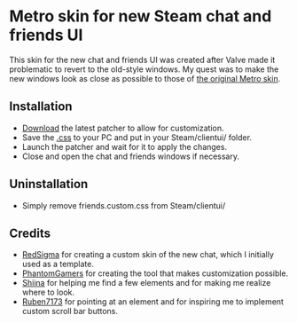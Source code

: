 # Metro skin for new Steam chat and friends UI

This skin for the new chat and friends UI was created after Valve made it problematic to revert to the old-style windows.
My quest was to make the new windows look as close as possible to those of [the original Metro skin](https://steamcommunity.com/groups/metroforsteam).

## Installation
* [Download](https://github.com/PhantomGamers/EnableNewSteamFriendsSkin/releases) the latest patcher to allow for customization.
* Save the [.css](https://raw.githubusercontent.com/RoseTheFlower/newsteamchat/master/friends.custom.css) to your PC and put in your Steam/clientui/ folder.
* Launch the patcher and wait for it to apply the changes.
* Close and open the chat and friends windows if necessary.

## Uninstallation
* Simply remove friends.custom.css from Steam/clientui/

## Credits
* [RedSigma](https://github.com/redsigma) for creating a custom skin of the new chat, which I initially used as a template.
* [PhantomGamers](https://github.com/PhantomGamers) for creating the tool that makes customization possible.
* [Shiina](https://github.com/AikoMidori) for helping me find a few elements and for making me realize where to look.
* [Ruben7173](https://github.com/Ruben7173/) for pointing at an element and for inspiring me to implement custom scroll bar buttons.
